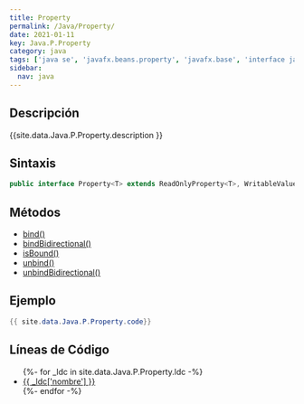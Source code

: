 ```yaml
---
title: Property
permalink: /Java/Property/
date: 2021-01-11
key: Java.P.Property
category: java
tags: ['java se', 'javafx.beans.property', 'javafx.base', 'interface java', 'JavaFX 2.0']
sidebar: 
  nav: java
---
```


## Descripción
{{site.data.Java.P.Property.description }}

## Sintaxis
~~~java
public interface Property<T> extends ReadOnlyProperty<T>, WritableValue<T>
~~~

## Métodos
* [bind()](/Java/Property/bind)
* [bindBidirectional()](/Java/Property/bindBidirectional)
* [isBound()](/Java/Property/isBound)
* [unbind()](/Java/Property/unbind)
* [unbindBidirectional()](/Java/Property/unbindBidirectional)

## Ejemplo
~~~java
{{ site.data.Java.P.Property.code}}
~~~

## Líneas de Código
<ul>
{%- for _ldc in site.data.Java.P.Property.ldc -%}
   <li>
       <a href="{{_ldc['url'] }}">{{ _ldc['nombre'] }}</a>
   </li>
{%- endfor -%}
</ul>
